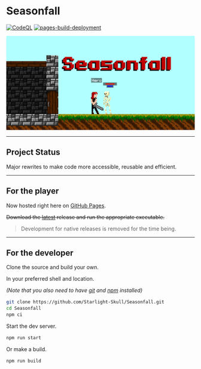 # Seasonfall

[![CodeQL](https://github.com/Starlight-Skull/Seasonfall/actions/workflows/codeql-analysis.yml/badge.svg)](https://github.com/Starlight-Skull/Seasonfall/actions/workflows/codeql-analysis.yml) [![pages-build-deployment](https://github.com/Starlight-Skull/Seasonfall/actions/workflows/pages/pages-build-deployment/badge.svg?branch=main)](https://github.com/Starlight-Skull/Seasonfall/actions/workflows/pages/pages-build-deployment)

[![banner](https://github.com/Starlight-Skull/Seasonfall/blob/main/Misc/Banner.png?raw=true)](https://starlight-skull.github.io/Seasonfall/)

---

## Project Status

Major rewrites to make code more accessible, reusable and efficient.

---

## For the player

Now hosted right here on [GitHub Pages](https://starlight-skull.github.io/Seasonfall/).

~~Download the [latest](https://github.com/Starlight-Skull/Seasonfall/releases/latest) release and run the appropriate executable.~~

> Development for native releases is removed for the time being.

---

## For the developer

Clone the source and build your own.

In your preferred shell and location.

_(Note that you also need to have [git](https://git-scm.com/downloads) and [npm](https://nodejs.org/en/download/) installed)_

```bash
git clone https://github.com/Starlight-Skull/Seasonfall.git
cd Seasonfall
npm ci
```

Start the dev server.

```bash
npm run start
```

Or make a build.

```bash
npm run build
```
